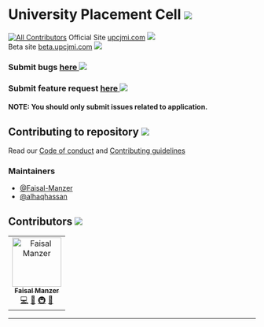 # University Placement Cell ![][licence]
[![All Contributors](https://img.shields.io/badge/all_contributors-1-orange.svg?style=flat-square)](#contributors)
Official Site [upcjmi.com][official site] ![][website status]  
Beta site [beta.upcjmi.com][beta site] [![][build status]][netlify deploy]

### Submit bugs [here ![][bug]][submit bug] 
### Submit feature request [here ![][enhanchement]][submit feature request]
#### NOTE: You should only submit issues related to application.

## Contributing to repository ![][help wanted]
Read our [Code of conduct](/CODE_OF_CONDUCT.md) and [Contributing guidelines](/CONTRIBUTING.md)

### Maintainers
  - [@Faisal-Manzer](https://github.com/Faisal-Manzer)
  - [@alhaqhassan](https://github.com/alhaqhassan)
  
## Contributors ![][contributors]

<!-- ALL-CONTRIBUTORS-LIST:START - Do not remove or modify this section -->
<!-- prettier-ignore -->
<table>
  <tr>
    <td align="center"><a href="https://Faisal-Manzer.in"><img src="https://avatars3.githubusercontent.com/u/18066439?v=4" width="100px;" alt="Faisal Manzer"/><br /><sub><b>Faisal Manzer</b></sub></a><br /><a href="https://github.com/Faisal-Manzer/upcjmi-react-app/commits?author=Faisal-Manzer" title="Code">💻</a> <a href="#design-Faisal-Manzer" title="Design">🎨</a> <a href="#infra-Faisal-Manzer" title="Infrastructure (Hosting, Build-Tools, etc)">🚇</a> <a href="#maintenance-Faisal-Manzer" title="Maintenance">🚧</a></td>
  </tr>
</table>

<!-- ALL-CONTRIBUTORS-LIST:END -->

---
[beta site]: [https://beta.upcjmi.com]
[official site]: [https://upcjmi.com]
[netlify deploy]: https://app.netlify.com/sites/amazing-mayer-f4232d/deploys

[submit bug]: https://github.com/Faisal-Manzer/upcjmi-react-app/issues/new?assignees=alhaqhassan&labels=bug&template=bug_report.md&title=
[bug]: https://img.shields.io/github/issues/Faisal-Manzer/upcjmi-react-app/bug
[submit feature request]: https://github.com/Faisal-Manzer/upcjmi-react-app/issues/new?assignees=Faisal-Manzer&labels=enhancement&template=feature_request.md&title=
[enhanchement]: https://img.shields.io/github/issues/Faisal-Manzer/upcjmi-react-app/enhanchment
[help wanted]: https://img.shields.io/github/issues/Faisal-Manzer/upcjmi-react-app/help%20wanted

[licence]: https://img.shields.io/github/license/Faisal-Manzer/upcjmi-react-app
[website status]: https://img.shields.io/website?down_message=down&up_message=running&url=https%3A%2F%2Fupcjmi.com
[build status]: https://api.netlify.com/api/v1/badges/e6d1c71d-5424-4b4e-a4ce-9aca76cff848/deploy-status

[contributors]: https://img.shields.io/github/contributors-anon/Faisal-Manzer/upcjmi-react-app
[faisal]: https://avatars3.githubusercontent.com/u/18066439?s=20&v=4

